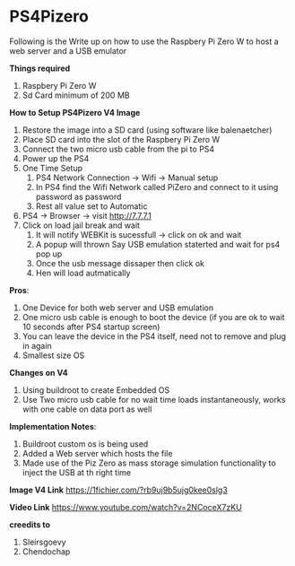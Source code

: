 # PS4Pizero
Following is the Write up on how to use the Raspbery Pi Zero W to host a web server and a USB emulator

**Things required**
1. Raspbery Pi Zero W 
2. Sd Card minimum of 200 MB

**How to Setup PS4Pizero V4 Image**
1. Restore the image into a SD card (using software like balenaetcher)
2. Place SD card into the slot of the Raspbery Pi Zero W 
3. Connect the two micro usb cable from the pi to PS4
4. Power up the PS4
5. One Time Setup
    1. PS4 Network Connection -> Wifi -> Manual setup
    2. In PS4 find the Wifi Network called PiZero and connect to it using password as password
    3. Rest all value set to Automatic
6. PS4 -> Browser -> visit http://7.7.7.1
7. Click on load jail break and wait
    1. It will notify WEBKit is sucessfull -> click on ok and wait
    2. A popup will thrown Say USB emulation staterted and wait for ps4 pop up
    3. Once the usb message dissaper then click ok
    4. Hen will load autmatically

   
**Pros**:
1. One Device for both web server and USB emulation
2. One micro usb cable is enough to boot the device (if you are ok to wait 10 seconds after PS4 startup screen)
3. You can leave the device in the PS4 itself, need not to remove and plug in again
4. Smallest size OS


**Changes on V4**
1. Using buildroot to create Embedded OS
2. Use Two micro usb cable for no wait time loads instantaneously, works with one cable on data port as well 


**Implementation Notes**:
1. Buildroot custom os is being used
2. Added a Web server which hosts the file
3. Made use of the Piz Zero as mass storage simulation functionality to inject the USB at th right time

**Image V4 Link**
https://1fichier.com/?rb9uj9b5ujg0kee0slg3

**Video Link**
https://www.youtube.com/watch?v=2NCoceX7zKU



**creedits to**
1. Sleirsgoevy
2. Chendochap
